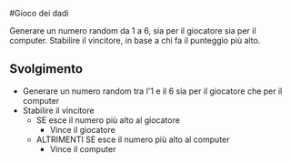 #Gioco dei dadi

Generare un numero random da 1 a 6, sia per il giocatore sia per il computer.
Stabilire il vincitore, in base a chi fa il punteggio più alto.

## Svolgimento

- Generare un numero random tra l'1 e il 6 sia per il giocatore che per il computer
- Stabilire il vincitore
  - SE esce il numero più alto al giocatore
      - Vince il giocatore
  - ALTRIMENTI SE esce il numero più alto al computer
      - Vince il computer
